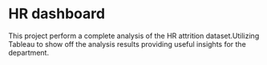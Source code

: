 # HR dashboard
This project perform a complete analysis of the HR attrition dataset.Utilizing Tableau to show off the analysis results
providing useful insights for the department.
